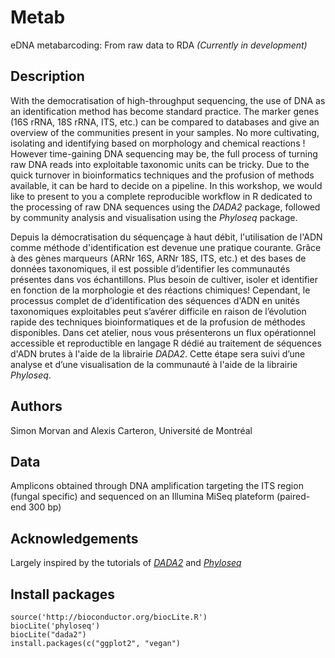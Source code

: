 # Metab
eDNA metabarcoding: From raw data to RDA
_(Currently in development)_

## Description
With the democratisation of high-throughput sequencing, the use of DNA as an identification method has become standard practice. The marker genes (16S rRNA, 18S rRNA, ITS, etc.) can be compared to databases and give an overview of the communities present in your samples. No more cultivating, isolating and identifying based on morphology and chemical reactions ! However time-gaining DNA sequencing may be, the full process of turning raw DNA reads into exploitable taxonomic units can be tricky. Due to the quick turnover in bioinformatics techniques and the profusion of methods available, it can be hard to decide on a pipeline. In this workshop, we would like to present to you a complete reproducible workflow in R dedicated to the processing of raw DNA sequences using the _DADA2_ package, followed by community analysis and visualisation using the _Phyloseq_ package.

Depuis la démocratisation du séquençage à haut débit, l'utilisation de l'ADN comme méthode d'identification est devenue une pratique courante. Grâce à des gènes marqueurs (ARNr 16S, ARNr 18S, ITS, etc.) et des bases de données taxonomiques, il est possible d’identifier les communautés présentes dans vos échantillons. Plus besoin de cultiver, isoler et identifier en fonction de la morphologie et des réactions chimiques! Cependant, le processus complet de d’identification des séquences d'ADN en unités taxonomiques exploitables peut s’avérer difficile en raison de l’évolution rapide des techniques bioinformatiques et de la profusion de méthodes disponibles. Dans cet atelier, nous vous présenterons un flux opérationnel accessible et reproductible en langage R dédié au traitement de séquences d'ADN brutes à l'aide de la librairie _DADA2_. Cette étape sera suivi d’une analyse et d’une visualisation de la communauté à l'aide de la librairie _Phyloseq_.

## Authors
Simon Morvan and Alexis Carteron,
Université de Montréal

## Data
Amplicons obtained through DNA amplification targeting the ITS region (fungal specific) and sequenced on an Illumina MiSeq plateform (paired-end 300 bp) 

## Acknowledgements
Largely inspired by the tutorials of [_DADA2_](https://benjjneb.github.io/dada2/index.html) and [_Phyloseq_](https://joey711.github.io/phyloseq/)

## Install packages
```
source('http://bioconductor.org/biocLite.R')
biocLite('phyloseq')
biocLite("dada2")
install.packages(c("ggplot2", "vegan")
```
